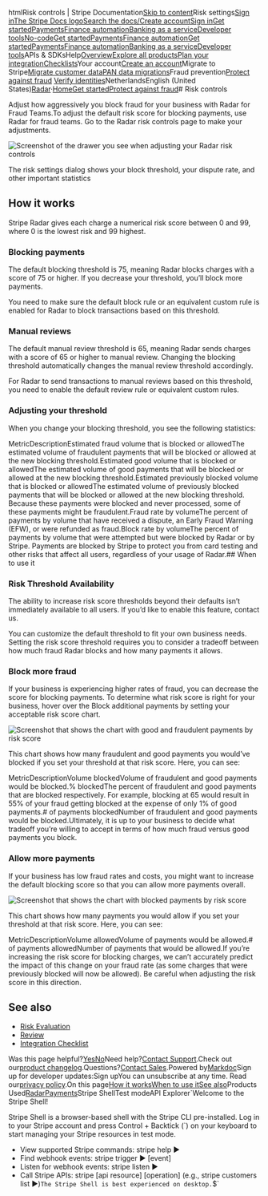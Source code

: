 htmlRisk controls | Stripe Documentation[Skip to content](#main-content)Risk settings[Sign in](https://dashboard.stripe.com/login?redirect=https%3A%2F%2Fdocs.stripe.com%2Fradar%2Frisk-settings)[The Stripe Docs logo](/)[Search the docs/](#)[Create account](https://dashboard.stripe.com/register)[Sign in](https://dashboard.stripe.com/login?redirect=https%3A%2F%2Fdocs.stripe.com%2Fradar%2Frisk-settings)[Get started](/get-started)[Payments](/payments)[Finance automation](/finance-automation)[Banking as a service](/financial-services)[Developer tools](/development)[No-code](/no-code)[Get started](/get-started)[Payments](/payments)[Finance automation](/finance-automation)[](#)[Get started](/get-started)[Payments](/payments)[Finance automation](/finance-automation)[Banking as a service](/financial-services)[Developer tools](/development)[](#)APIs & SDKsHelp[Overview](/docs/get-started)[Explore all products](/docs/products)[Plan your integration](#)[Checklists](#)Your account[Create an account](#)Migrate to Stripe[Migrate customer data](/docs/get-started/data-migrations)[PAN data migrations](#)Fraud prevention[Protect against fraud](#)
[Verify identities](#)NetherlandsEnglish (United States)[](#)[](#)[Radar](/radar)·[Home](/docs)[Get started](/docs/get-started)[Protect against fraud](/docs/radar)# Risk controls

Adjust how aggressively you block fraud for your business with Radar for Fraud Teams.To adjust the default risk score for blocking payments, use Radar for fraud teams. Go to the Radar risk controls page to make your adjustments.

![Screenshot of the drawer you see when adjusting your Radar risk controls](https://b.stripecdn.com/docs-statics-srv/assets/new-overview.34e6267dd144e7f58ab45f3b07a7e316.png)

The risk settings dialog shows your block threshold, your dispute rate, and other important statistics

## How it works

Stripe Radar gives each charge a numerical risk score between 0 and 99, where 0 is the lowest risk and 99 highest.

### Blocking payments

The default blocking threshold is 75, meaning Radar blocks charges with a score of 75 or higher.  If you decrease your threshold, you’ll block more payments.

You need to make sure the default block rule or an equivalent custom rule is enabled for Radar to block transactions based on this threshold.

### Manual reviews

The default manual review threshold is 65, meaning Radar sends charges with a score of 65 or higher to manual review.  Changing the blocking threshold automatically changes the manual review threshold accordingly.

For Radar to send transactions to manual reviews based on this threshold, you need to enable the default review rule or equivalent custom rules.

### Adjusting your threshold

When you change your blocking threshold, you see the following statistics:

MetricDescriptionEstimated fraud volume that is blocked or allowedThe estimated volume of fraudulent payments that will be blocked or allowed at the new blocking threshold.Estimated good volume that is blocked or allowedThe estimated volume of good payments that will be blocked or allowed at the new blocking threshold.Estimated previously blocked volume that is blocked or allowedThe estimated volume of previously blocked payments that will be blocked or allowed at the new blocking threshold. Because these payments were blocked and never processed, some of these payments might be fraudulent.Fraud rate by volumeThe percent of payments by volume that have received a dispute, an Early Fraud Warning (EFW), or were refunded as fraud.Block rate by volumeThe percent of payments by volume that were attempted but were blocked by Radar or by Stripe. Payments are blocked by Stripe to protect you from card testing and other risks that affect all users, regardless of your usage of Radar.## When to use it

### Risk Threshold Availability

The ability to increase risk score thresholds beyond their defaults isn’t immediately available to all users. If you’d like to enable this feature, contact us.

You can customize the default threshold to fit your own business needs. Setting the risk score threshold requires you to consider a tradeoff between how much fraud Radar blocks and how many payments it allows.

### Block more fraud

If your business is experiencing higher rates of fraud, you can decrease the score for blocking payments. To determine what risk score is right for your business, hover over the Block additional payments by setting your acceptable risk score chart.

![Screenshot that shows the chart with good and fraudulent payments by risk score](https://b.stripecdn.com/docs-statics-srv/assets/new-blocked-volume-chart.a439ebbb6db56c1245bf744e516120c7.png)

This chart shows how many fraudulent and good payments you would’ve blocked if you set your threshold at that risk score. Here, you can see:

MetricDescriptionVolume blockedVolume of fraudulent and good payments would be blocked.% blockedThe percent of fraudulent and good payments that are blocked respectively. For example, blocking at 65 would result in 55% of your fraud getting blocked at the expense of only 1% of good payments.# of payments blockedNumber of fraudulent and good payments would be blocked.Ultimately, it is up to your business to decide what tradeoff you’re willing to accept in terms of how much fraud versus good payments you block.

### Allow more payments

If your business has low fraud rates and costs, you might want to increase the default blocking score so that you can allow more payments overall.

![Screenshot that shows the chart with blocked payments by risk score](https://b.stripecdn.com/docs-statics-srv/assets/new-allowed-volume-chart.520f969604f2c058be9330391eb05aaa.png)

This chart shows how many payments you would allow if you set your threshold at that risk score. Here, you can see:

MetricDescriptionVolume allowedVolume of payments would be allowed.# of payments allowedNumber of payments that would be allowed.If you’re increasing the risk score for blocking charges, we can’t accurately predict the impact of this change on your fraud rate (as some charges that were previously blocked will now be allowed). Be careful when adjusting the risk score in this direction.

## See also

- [Risk Evaluation](/radar/risk-evaluation)
- [Review](/radar/reviews)
- [Integration Checklist](/radar/integration)

Was this page helpful?[Yes](#)[No](#)Need help?[Contact Support](https://support.stripe.com/).Check out our[product changelog](https://stripe.com/blog/changelog).Questions?[Contact Sales](https://stripe.com/contact/sales).Powered by[Markdoc](https://markdoc.dev)Sign up for developer updates:Sign upYou can unsubscribe at any time. Read our[privacy policy](https://stripe.com/privacy).On this page[How it works](#how-it-works)[When to use it](#when-to-use-it)[See also](#see-also)Products Used[Radar](/radar)[Payments](/payments)Stripe ShellTest modeAPI Explorer[](https://stripe.com/docs/stripe-cli#install)`Welcome to the Stripe Shell!

Stripe Shell is a browser-based shell with the Stripe CLI pre-installed. Log in to your
Stripe account and press Control + Backtick (`) on your keyboard to start managing your Stripe
resources in test mode.

- View supported Stripe commands: stripe help ▶️
- Find webhook events: stripe trigger ▶️ [event]
- Listen for webhook events: stripe listen ▶
- Call Stripe APIs: stripe [api resource] [operation] (e.g., stripe customers list ▶️)`The Stripe Shell is best experienced on desktop.`$`